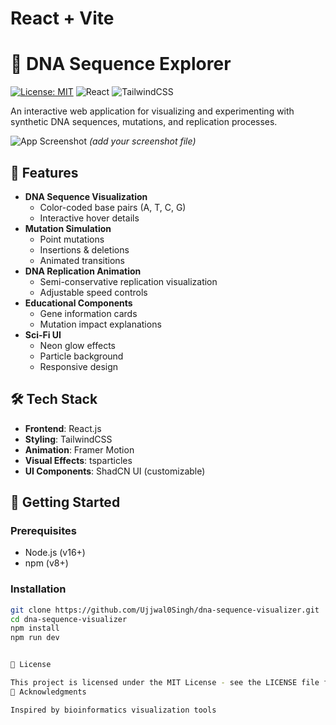 # React + Vite
# 🧬 DNA Sequence Explorer

[![License: MIT](https://img.shields.io/badge/License-MIT-blue.svg)](https://opensource.org/licenses/MIT)
![React](https://img.shields.io/badge/React-18.x-blue)
![TailwindCSS](https://img.shields.io/badge/TailwindCSS-3.x-06B6D4)

An interactive web application for visualizing and experimenting with synthetic DNA sequences, mutations, and replication processes.

![App Screenshot](./assets/screenshot.png) *(add your screenshot file)*

## 🌟 Features

- **DNA Sequence Visualization**
  - Color-coded base pairs (A, T, C, G)
  - Interactive hover details
- **Mutation Simulation**
  - Point mutations
  - Insertions & deletions
  - Animated transitions
- **DNA Replication Animation**
  - Semi-conservative replication visualization
  - Adjustable speed controls
- **Educational Components**
  - Gene information cards
  - Mutation impact explanations
- **Sci-Fi UI**
  - Neon glow effects
  - Particle background
  - Responsive design

## 🛠️ Tech Stack

- **Frontend**: React.js
- **Styling**: TailwindCSS
- **Animation**: Framer Motion
- **Visual Effects**: tsparticles
- **UI Components**: ShadCN UI (customizable)

## 🚀 Getting Started

### Prerequisites
- Node.js (v16+)
- npm (v8+)

### Installation
```bash
git clone https://github.com/Ujjwal0Singh/dna-sequence-visualizer.git
cd dna-sequence-visualizer
npm install
npm run dev


📜 License

This project is licensed under the MIT License - see the LICENSE file for details.
🙏 Acknowledgments

Inspired by bioinformatics visualization tools
